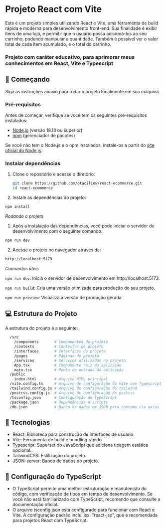 # Projeto React com Vite

Este é um projeto simples utilizando React e Vite, uma ferramenta de build rápida e moderna para desenvolvimento front-end. Sua finalidade é exibir itens de uma loja, e permitir que o usuário possa adicioná-los ao seu carrinho, podendo manipular a quantidade. Também é possível ver o valor total de cada item acumulado, e o total do carrinho.

### Projeto com caráter educativo, para aprimorar meus conhecimentos em React, Vite e Typescript

## 🚀 Começando

Siga as instruções abaixo para rodar o projeto localmente em sua máquina.

### Pré-requisitos

Antes de começar, verifique se você tem os seguintes pré-requisitos instalados:

- [Node.js](https://nodejs.org/) (versão 18.18 ou superior)
- [npm](https://www.npmjs.com/) (gerenciador de pacotes)

Se você não tem o Node.js e o npm instalados, instale-os a partir do [site oficial do Node.js](https://nodejs.org/).

### Instalar dependências

1. Clone o repositório e acesse o diretório:
   ```bash
   git clone https://github.com/otaciliow/react-ecommerce.git
   cd react-ecommerce

2. Instale as dependências do projeto:

  ```bash
  npm install
  ```
*Rodando o projeto*

1. Após a instalação das dependências, você pode iniciar o servidor de desenvolvimento com o seguinte comando:

  ```bash
  npm run dev
  ```
2. Acesse o projeto no navegador através de:

  ```bash
  http://localhost:5173
  ```
*Comandos úteis*

`npm run dev`: Inicia o servidor de desenvolvimento em http://localhost:5173.

`npm run build`: Cria uma versão otimizada para produção do seu projeto.

`npm run preview`: Visualiza a versão de produção gerada.

## 💻 Estrutura do Projeto

A estrutura do projeto é a seguinte:

```bash
  /src
    /components       # Componentes do projeto
    /contexts         # Contextos do projeto
    /interfaces       # Interfaces do projeto
    /pages            # Páginas do projeto
    /services         # Serviços utilizados no projeto
    App.tsx           # Componente raiz da aplicação
    main.tsx          # Ponto de entrada da aplicação
  /public
    index.html        # Arquivo HTML principal
  /vite.config.ts     # Arquivo de configuração do Vite com Typescript
  /tailwind.config.js # Arquivo de configuração do tailwind
  /postcss.config.js  # Arquivo de configuração do postcss
  /tsconfig.json      # Configuração do TypeScript
  /package.json       # Dependências e scripts
  /db.json            # Banco de dados em JSON para consumo via axios
```
## 🔧 Tecnologias

- React: Biblioteca para construção de interfaces de usuário.
- Vite: Ferramenta de build e bundling rápido.
- Typescript: Superset do JavaScript que adiciona tipagem estática opcional.
- TailwindCSS: Estilização do projeto.
- JSON-server: Banco de dados do projeto.

## 🔨 Configuração do TypeScript

- O TypeScript permite uma melhor estruturação e manutenção do código, com verificação de tipos em tempo de desenvolvimento. Se você não está familiarizado com TypeScript, recomendo que consulte a documentação oficial.
- O arquivo tsconfig.json está configurado para funcionar com React e Vite. A configuração padrão inclui jsx: "react-jsx", que é recomendada para projetos React com TypeScript.
